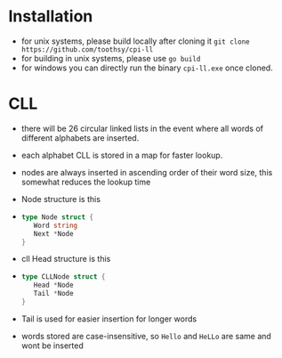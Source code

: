 # Installation

-    for unix systems, please build locally after cloning it
     `git clone https://github.com/toothsy/cpi-ll`
-    for building in unix systems, please use
     `go build`
-    for windows you can directly run the binary `cpi-ll.exe` once cloned.

# CLL

-    there will be 26 circular linked lists in the event where all words of different alphabets are inserted.
-    each alphabet CLL is stored in a map for faster lookup.

-    nodes are always inserted in ascending order of their word size, this somewhat reduces the lookup time
-    Node structure is this
-    ```go
     type Node struct {
     	Word string
     	Next *Node
     }
     ```
-    cll Head structure is this
-    ```go
     type CLLNode struct {
      	Head *Node
      	Tail *Node
     }
     ```
-    Tail is used for easier insertion for longer words
-    words stored are case-insensitive, so `Hello` and `HeLLo` are same and wont be inserted
